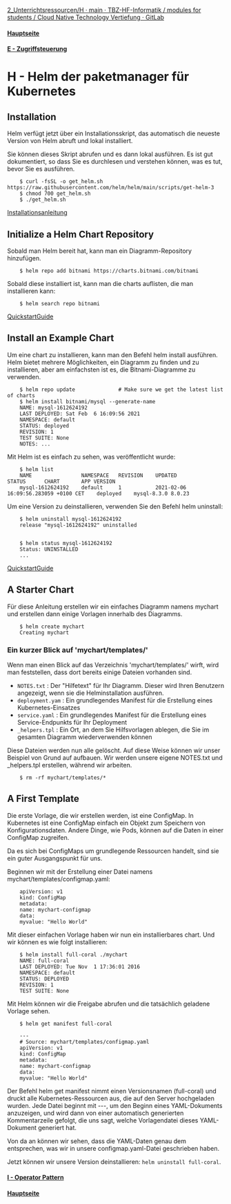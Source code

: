 [2_Unterrichtsressourcen/H · main · TBZ-HF-Informatik / modules for students / Cloud Native Technology Vertiefung · GitLab](https://gitlab.com/ch-tbz-hf/Stud/v-cnt/-/tree/main/2_Unterrichtsressourcen/H)
#### [Hauptseite](/README.md)
#### [E - Zugriffsteuerung](/aufgaben/E%20-%20Zugriffsteuerung.md)
# H - Helm der paketmanager für Kubernetes

## Installation



Helm verfügt jetzt über ein Installationsskript, das automatisch die neueste Version von Helm abruft und lokal installiert.

Sie können dieses Skript abrufen und es dann lokal ausführen. Es ist gut dokumentiert, so dass Sie es durchlesen und verstehen können, was es tut, bevor Sie es ausführen.

        $ curl -fsSL -o get_helm.sh https://raw.githubusercontent.com/helm/helm/main/scripts/get-helm-3
        $ chmod 700 get_helm.sh
        $ ./get_helm.sh

[Installationsanleitung](https://helm.sh/docs/intro/install/)


## Initialize a Helm Chart Repository

Sobald man Helm bereit hat, kann man ein Diagramm-Repository hinzufügen.

        $ helm repo add bitnami https://charts.bitnami.com/bitnami

Sobald diese installiert ist, kann man die charts auflisten, die man installieren kann:

        $ helm search repo bitnami

[QuickstartGuide](https://helm.sh/docs/intro/quickstart/)

## Install an Example Chart

Um eine chart zu installieren, kann man den Befehl helm install ausführen. Helm bietet mehrere Möglichkeiten, ein Diagramm zu finden und zu installieren, aber am einfachsten ist es, die Bitnami-Diagramme zu verwenden.

        $ helm repo update              # Make sure we get the latest list of charts
        $ helm install bitnami/mysql --generate-name
        NAME: mysql-1612624192
        LAST DEPLOYED: Sat Feb  6 16:09:56 2021
        NAMESPACE: default
        STATUS: deployed
        REVISION: 1
        TEST SUITE: None
        NOTES: ...

Mit Helm ist es einfach zu sehen, was veröffentlicht wurde:

        $ helm list
        NAME            	NAMESPACE	REVISION	UPDATED                             	STATUS  	CHART      	APP VERSION
        mysql-1612624192	default  	1       	2021-02-06 16:09:56.283059 +0100 CET	deployed	mysql-8.3.0	8.0.23

Um eine Version zu deinstallieren, verwenden Sie den Befehl helm uninstall:

        $ helm uninstall mysql-1612624192
        release "mysql-1612624192" uninstalled


        $ helm status mysql-1612624192
        Status: UNINSTALLED
        ...

[QuickstartGuide](https://helm.sh/docs/intro/quickstart/)

## A Starter Chart

Für diese Anleitung erstellen wir ein einfaches Diagramm namens mychart und erstellen dann einige Vorlagen innerhalb des Diagramms.

        $ helm create mychart
        Creating mychart

### Ein kurzer Blick auf 'mychart/templates/'
Wenn man einen Blick auf das Verzeichnis 'mychart/templates/' wirft, wird man feststellen, dass dort bereits einige Dateien vorhanden sind.

- `NOTES.txt` : Der "Hilfetext" für Ihr Diagramm. Dieser wird Ihren Benutzern angezeigt, wenn sie die Helminstallation ausführen.
- `deployment.yam` : Ein grundlegendes Manifest für die Erstellung eines Kubernetes-Einsatzes
- `service.yaml` : Ein grundlegendes Manifest für die Erstellung eines Service-Endpunkts für Ihr Deployment
- `_helpers.tpl` : Ein Ort, an dem Sie Hilfsvorlagen ablegen, die Sie im gesamten Diagramm wiederverwenden können

Diese Dateien werden nun alle gelöscht. Auf diese Weise können wir unser Beispiel von Grund auf aufbauen. Wir werden unsere eigene NOTES.txt und _helpers.tpl erstellen, während wir arbeiten.

        $ rm -rf mychart/templates/*

## A First Template

Die erste Vorlage, die wir erstellen werden, ist eine ConfigMap. In Kubernetes ist eine ConfigMap einfach ein Objekt zum Speichern von Konfigurationsdaten. Andere Dinge, wie Pods, können auf die Daten in einer ConfigMap zugreifen.

Da es sich bei ConfigMaps um grundlegende Ressourcen handelt, sind sie ein guter Ausgangspunkt für uns.

Beginnen wir mit der Erstellung einer Datei namens mychart/templates/configmap.yaml:

        apiVersion: v1
        kind: ConfigMap
        metadata:
        name: mychart-configmap
        data:
        myvalue: "Hello World"

Mit dieser einfachen Vorlage haben wir nun ein installierbares chart. Und wir können es wie folgt installieren:

        $ helm install full-coral ./mychart
        NAME: full-coral
        LAST DEPLOYED: Tue Nov  1 17:36:01 2016
        NAMESPACE: default
        STATUS: DEPLOYED
        REVISION: 1
        TEST SUITE: None

Mit Helm können wir die Freigabe abrufen und die tatsächlich geladene Vorlage sehen.

        $ helm get manifest full-coral

        ---
        # Source: mychart/templates/configmap.yaml
        apiVersion: v1
        kind: ConfigMap
        metadata:
        name: mychart-configmap
        data:
        myvalue: "Hello World"

Der Befehl helm get manifest nimmt einen Versionsnamen (full-coral) und druckt alle Kubernetes-Ressourcen aus, die auf den Server hochgeladen wurden. Jede Datei beginnt mit ---, um den Beginn eines YAML-Dokuments anzuzeigen, und wird dann von einer automatisch generierten Kommentarzeile gefolgt, die uns sagt, welche Vorlagendatei dieses YAML-Dokument generiert hat.

Von da an können wir sehen, dass die YAML-Daten genau dem entsprechen, was wir in unsere configmap.yaml-Datei geschrieben haben.

Jetzt können wir unsere Version deinstallieren: `helm uninstall full-coral`.


#### [I - Operator Pattern](/aufgaben/I%20-%20Operator%20Pattern.md)
#### [Hauptseite](/README.md)